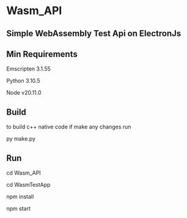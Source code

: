 # Wasm_API
Simple WebAssembly Test Api on ElectronJs
--------

Min Requirements
--------

Emscripten 3.1.55

Python 3.10.5

Node v20.11.0

Build
--------

to build c++ native code if make any changes run 

py make.py

Run
--------

cd Wasm_API

cd WasmTestApp

npm install

npm start
